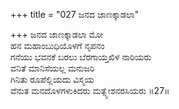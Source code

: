 +++
title = "027 ಜನದ ಜಾಣಕ್ಕಾಡಲಾ"

+++
ಜನದ ಜಾಣಕ್ಕಾಡಲಾ ಮೋ  
ಹನ ಮಹಾಂಬುಧಿಯೊಳಗೆ ನೃಪನಂ  
ಗನೆಯು ಭವನಕೆ ಬರಲು ಬೆರಗಾಯ್ತಖಿಳ ನಾರಿಯರು  
ವನಿತೆ ಮಾನಿಸೆಯಲ್ಲ ಮನುಜರಿ  
ಗಿನಿತು ರೂಪೆಲ್ಲಿಯದು ವಿಸ್ಮಯ  
ವೆನುತ ಮನದೊಳಗಳುಕಿದರು ಮತ್ಸ್ಯೇಶನರಸಿಯರು      ॥27॥